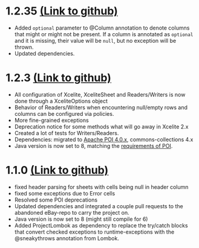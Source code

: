 1.2.35 [(Link to github)](https://github.com/iSnow/xcelite/releases/tag/v1.2.5)
=====================================
- Added `optional` parameter to @Column annotation to denote columns that might or might not be present. If a column is annotated as `optional` and it is missing, their value will be `null`, but no exception will be thrown. 
- Updated dependencies.


1.2.3 [(Link to github)](https://github.com/iSnow/xcelite/releases/tag/v1.2.3)
=====================================
- All configuration of Xcelite, XceliteSheet and Readers/Writers is now done through a XceliteOptions object
- Behavior of Readers/Writers when encountering null/empty rows and columns can be configured via policies.
- More fine-grained exceptions
- Deprecation notice for some methods what will go away in Xcelite 2.x
- Created a lot of tests for Writers/Readers.
- Dependencies: migrated to [Apache POI 4.0.x](https://poi.apache.org/), commons-collections 4.x
- Java version is now set to 8, matching the [requirements of POI](http://www.apache.org/dist/poi/release/RELEASE-NOTES.txt).

1.1.0 [(Link to github)](https://github.com/iSnow/xcelite/releases/tag/v1.1.0)
=====================================
- fixed header parsing for sheets with cells being null in header column 
- fixed some exceptions due to Error cells
- Resolved some POI deprecations 
- Updated dependencies and integrated a couple pull requests to the abandoned eBay-repo to carry the project on.
- Java version is now set to 8 (might still compile for 6)
- Added ProjectLombok as dependency to replace the try/catch blocks that convert checked exceptions to runtime-exceptions with the @sneakythrows annotation from Lombok.

